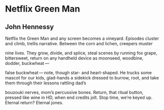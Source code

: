 # Netflix Green Man
## John Hennessy
Netflix the Green Man and any screen
becomes a vineyard. Episodes cluster
and climb, trellis narrative. Between
the corn and lichen, creepers muster

nine lives. They grow, divide, and splice,
steal scenes by running fox grape, bittersweet,
return on any handheld device
as moonseed, woodbine, dodder, buckwheat —

false buckwheat — note, though star- and heart-shaped.
He trucks some mascot for our kids, glad-hands
a sidekick dressed to burrow, root, and take
them through their lessons rattling dad’s

bouzouki nerves, mom’s percussive bones.
Return, that ritual button, pressed like wine
in HD, when end credits jolt. Stop time,
we’re keyed up. Eternal return? Eternal jones.